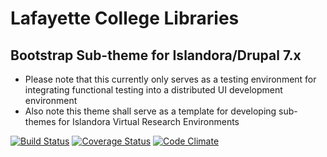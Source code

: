 # Lafayette College Libraries
## Bootstrap Sub-theme for Islandora/Drupal 7.x
* Please note that this currently only serves as a testing environment for integrating functional testing into a distributed UI development environment
* Also note this theme shall serve as a template for developing sub-themes for Islandora Virtual Research Environments

[![Build Status](https://travis-ci.org/LafayetteCollegeLibraries/islandoraThemeDev.png)](https://travis-ci.org/LafayetteCollegeLibraries/islandoraThemeDev) [![Coverage Status](https://coveralls.io/repos/LafayetteCollegeLibraries/islandoraThemeDev/badge.png)](https://coveralls.io/r/LafayetteCollegeLibraries/islandoraThemeDev) [![Code Climate](https://codeclimate.com/github/LafayetteCollegeLibraries/islandoraThemeDev.png)](https://codeclimate.com/github/LafayetteCollegeLibraries/islandoraThemeDev)
